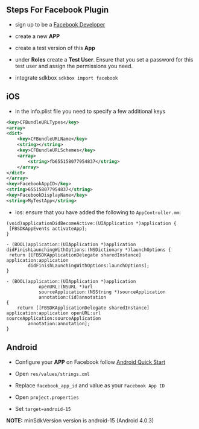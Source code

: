 Steps For Facebook Plugin
----

* sign up to be a [Facebook Developer](http://developers.facebook.com)

* create a new __APP__

* create a test version of this __App__

* under __Roles__ create a __Test User__. Ensure that you set a password for this test user and assign the permissions you need.

* integrate sdkbox `sdkbox import facebook`

## iOS

* in the info.plist file you need to specify a few additional keys

```xml
<key>CFBundleURLTypes</key>
<array>
<dict>
    <key>CFBundleURLName</key>
    <string></string>
    <key>CFBundleURLSchemes</key>
    <array>
        <string>fb655158077954837</string>
    </array>
</dict>
</array>
<key>FacebookAppID</key>
<string>655158077954837</string>
<key>FacebookDisplayName</key>
<string>MyTestApp</string>
```

* ios: ensure that you have added the following to `AppController.mm`:

```objc
(void)applicationDidBecomeActive:(UIApplication *)application {
 [FBSDKAppEvents activateApp];
}
```
```objc
- (BOOL)application:(UIApplication *)application didFinishLaunchingWithOptions:(NSDictionary *)launchOptions {
 return [[FBSDKApplicationDelegate sharedInstance] application:application
        didFinishLaunchingWithOptions:launchOptions];
}
```
```objc
- (BOOL)application:(UIApplication *)application
            openURL:(NSURL *)url
            sourceApplication:(NSString *)sourceApplication
            annotation:(id)annotation
{
    return [[FBSDKApplicationDelegate sharedInstance] application:application openURL:url sourceApplication:sourceApplication
        annotation:annotation];
}
```

## Android

* Configure your __APP__ on Facebook follow [Android Quick Start](https://developers.facebook.com/quickstarts/?platform=android)

* Open `res/values/strings.xml`

* Replace `facebook_app_id` and value as your `Facebook App ID`

* Open `project.properties`

* Set `target=android-15`

**NOTE:** minSdkVersion version is android-15 (Android 4.0.3)

